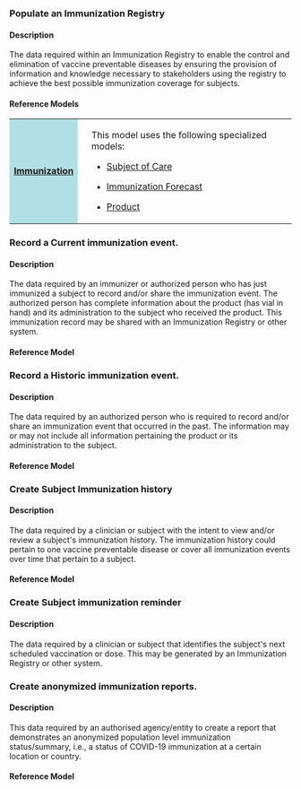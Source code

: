 ### Populate an Immunization Registry

#### Description

The data required within an Immunization Registry to enable the control
and elimination of vaccine preventable diseases by ensuring the
provision of information and knowledge necessary to stakeholders using
the registry to achieve the best possible immunization coverage for
subjects.

#### Reference Models

<table>
<tbody>
<tr class="odd">
<td style="background-color:powderblue;"><a href="StructureDefinition-Immunization.html"><strong>Immunization</strong></a></td>
<td></td>
<td><p>This model uses the following specialized models:</p>
<ul>
<li><p><a href="StructureDefinition-Subject-uc1.html">Subject of Care</a></p></li>
<li><p><a href="StructureDefinition-Immunization-uc1.html">Immunization Forecast</a></p></li>
<li><p><a href="StructureDefinition-Product-uc1.html">Product</a></p></li>
</ul></td>
</tr>
</tbody>
</table>

### Record a Current immunization event.

#### Description

The data required by an immunizer or authorized person who has just
immunized a subject to record and/or share the immunization event. The
authorized person has complete information about the product (has vial
in hand) and its administration to the subject who received the product.
This immunization record may be shared with an Immunization Registry or
other system.

#### Reference Model

### Record a Historic immunization event.

#### Description

The data required by an authorized person who is required to record
and/or share an immunization event that occurred in the past. The
information may or may not include all information pertaining the
product or its administration to the subject.

#### Reference Model

### Create Subject Immunization history

#### Description

The data required by a clinician or subject with the intent to view
and/or review a subject's immunization history. The immunization history
could pertain to one vaccine preventable disease or cover all
immunization events over time that pertain to a subject.

#### Reference Model

### Create Subject immunization reminder

#### Description

The data required by a clinician or subject that identifies the
subject's next scheduled vaccination or dose. This may be generated by
an Immunization Registry or other system.

### Create anonymized immunization reports.

#### Description

This data required by an authorised agency/entity to create a report
that demonstrates an anonymized population level immunization
status/summary, i.e., a status of COVID-19 immunization at a certain
location or country.

#### Reference Model
